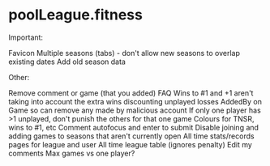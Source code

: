 # poolLeague.fitness

Important:

Favicon
Multiple seasons (tabs) - don't allow new seasons to overlap existing dates
Add old season data

Other:

Remove comment or game (that you added)
FAQ
Wins to #1 and +1 aren't taking into account the extra wins discounting unplayed losses
AddedBy on Game so can remove any made by malicious account
If only one player has >1 unplayed, don't punish the others for that one game
Colours for TNSR, wins to #1, etc
Comment autofocus and enter to submit
Disable joining and adding games to seasons that aren't currently open
All time stats/records pages for league and user
All time league table (ignores penalty)
Edit my comments
Max games vs one player?